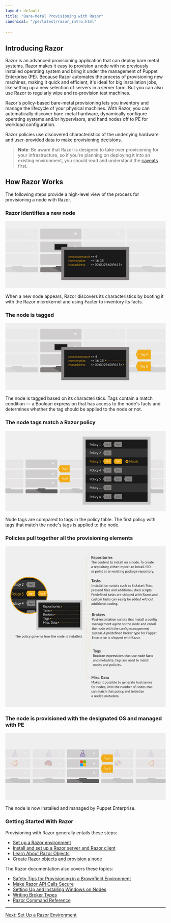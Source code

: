 ```yaml
---
layout: default
title: "Bare-Metal Provisioning with Razor"
canonical: "/pe/latest/razor_intro.html"

---
```

[razor-1]: ./images/razor/razor-1.png
[razor-2]: ./images/razor/razor-2.png
[razor-3]: ./images/razor/razor-3.png
[razor-4]: ./images/razor/razor-4.png
[razor-5]: ./images/razor/razor-5.png


## Introducing Razor

Razor is an advanced provisioning application that can deploy bare metal systems. Razor makes it easy to provision a node with no previously installed operating system and bring it under the management of Puppet Enterprise (PE). Because Razor automates the process of provisioning new machines, making it quick and efficient, it's ideal for big installation jobs, like setting up a new selection of servers in a server farm. But you can also use Razor to regularly wipe and re-provision test machines.

Razor's policy-based bare-metal provisioning lets you inventory and manage the lifecycle of your physical machines. With Razor, you can automatically discover bare-metal hardware, dynamically configure operating systems and/or hypervisors, and hand nodes off to PE for workload configuration.

Razor policies use discovered characteristics of the underlying hardware and user-provided data to make provisioning decisions.

>**Note**: Be aware that Razor is designed to take over provisioning for your infrastructure, so if you're planning on deploying it into an existing environment, you should read and understand the [caveats](./razor_brownfield.html) first.

## How Razor Works
The following steps provide a high-level view of the process for provisioning a node with Razor.

### Razor identifies a new node

![bare node][razor-1]

When a new node appears, Razor discovers its characteristics by booting it with the Razor microkernel and using Facter to inventory its facts.

### The node is tagged

![tags applied][razor-2]

The node is tagged based on its characteristics. Tags contain a match condition &#8212; a Boolean expression that has access to the node's facts and determines whether the tag should be applied to the node or not.

### The node tags match a Razor policy

![tags compared to policies][razor-3]

Node tags are compared to tags in the policy table. The first policy with tags that match the node's tags is applied to the node.

### Policies pull together all the provisioning elements

![policies][razor-4]


### The node is provisioned with the designated OS and managed with PE

![policy applied][razor-5]

The node is now installed and managed by Puppet Enterprise.

### Getting Started With Razor

Provisioning with Razor generally entails these steps:

+ [Set up a Razor environment](./razor_prereqs.html)
+ [Install and set up a Razor server and Razor client](./razor_install.html)
+ [Learn About Razor Objects](./razor_objects.html)
+ [Create Razor objects and provision a node](./razor_using.html)

The Razor documentation also covers these topics:

+ [Safety Tips for Provisioning in a Brownfield Environment](./razor_brownfield.html)
+ [Make Razor API Calls Secure](./razor_secure_apis.html)
+ [Setting Up and Installing Windows on Nodes](./razor_windows_install.html)
+ [Writing Broker Types](./razor_brokertypes.html)
+ [Razor Command Reference](./razor_reference.html)



 * * *


[Next: Set Up a Razor Environment](./razor_prereqs.html)
